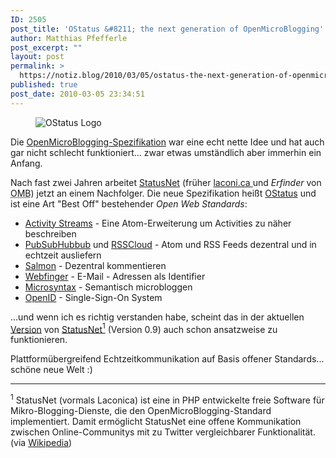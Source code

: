 ```yaml
---
ID: 2505
post_title: 'OStatus &#8211; the next generation of OpenMicroBlogging'
author: Matthias Pfefferle
post_excerpt: ""
layout: post
permalink: >
  https://notiz.blog/2010/03/05/ostatus-the-next-generation-of-openmicroblogging/
published: true
post_date: 2010-03-05 23:34:51
---
```

<!-- wp:image {"align":"right"} -->
<figure class="wp-block-image alignright" style="max-width:50%"><img src="https://notiz.blog/wp-content/uploads/2010/03/ostatus-stamp-box-150x194.png" alt="OStatus Logo" /></figure>
<!-- /wp:image -->

<!-- wp:paragraph -->
<p>Die <a href="http://openmicroblogging.org/">OpenMicroBlogging-Spezifikation</a> war eine echt nette Idee und hat auch gar nicht schlecht funktioniert... zwar etwas umständlich aber immerhin ein Anfang.</p>
<!-- /wp:paragraph -->

<!-- wp:paragraph -->
<p>Nach fast zwei Jahren arbeitet <a href="http://status.net/">StatusNet</a> (früher <a href="http://laconi.ca">laconi.ca </a>und <em>Erfinder</em> von <abbr title="OpenMicroBlogging">OMB</abbr>) jetzt an einem Nachfolger. Die neue Spezifikation heißt <a href="http://ostatus.net">OStatus</a> und ist eine Art &quot;Best Off&quot; bestehender <em>Open Web Standards</em>:</p>
<!-- /wp:paragraph -->

<!-- wp:list -->
<ul>
    <li><a href="http://activitystrea.ms/">Activity Streams</a> - Eine Atom-Erweiterung um Activities zu näher beschreiben</li>
    <li><a href="http://code.google.com/p/pubsubhubbub/">PubSubHubbub</a> und <a href="http://rsscloud.org/">RSSCloud</a> - Atom und RSS Feeds dezentral und in echtzeit ausliefern</li>
    <li><a href="http://www.salmon-protocol.org/">Salmon</a> - Dezentral kommentieren</li>
    <li><a href="http://code.google.com/p/webfinger/">Webfinger</a> - E-Mail - Adressen als Identifier</li>
    <li><a href="http://microsyntax.org">Microsyntax</a> - Semantisch microbloggen</li>
    <li><a href="http://openid.net">OpenID</a> - Single-Sign-On System</li>
</ul>
<!-- /wp:list -->

<!-- wp:paragraph -->
<p>...und wenn ich es richtig verstanden habe, scheint das in der aktuellen <a href="http://status.net/Changelog-0.9.0.txt">Version</a> von <a href="http://status.net/wiki/StatusNet_0.9.0">StatusNet</a><a href="https://notiz.blog/2010/03/05/ostatus-the-next-generation-of-openmicroblogging/#ostatus-1"><sup>1</sup></a> (Version 0.9) auch schon ansatzweise zu funktionieren.</p>
<!-- /wp:paragraph -->

<!-- wp:paragraph -->
<p>Plattformübergreifend Echtzeitkommunikation auf Basis offener Standards... schöne neue Welt :)</p>
<!-- /wp:paragraph -->

<!-- wp:separator -->
<hr class="wp-block-separator" />
<!-- /wp:separator -->

<!-- wp:paragraph -->
<p><sup>1</sup> StatusNet (vormals Laconica) ist eine in PHP entwickelte freie Software für Mikro-Blogging-Dienste, die den OpenMicroBlogging-Standard implementiert. Damit ermöglicht StatusNet eine offene Kommunikation zwischen Online-Communitys mit zu Twitter vergleichbarer Funktionalität. (via <a href="http://de.wikipedia.org/wiki/StatusNet">Wikipedia</a>)</p>
<!-- /wp:paragraph -->